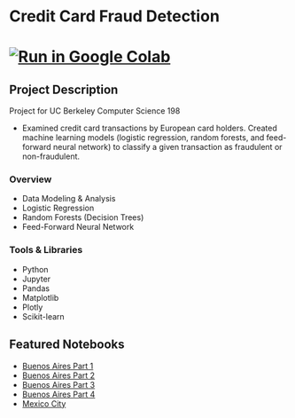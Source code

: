 # Credit Card Fraud Detection 
# [![Run in Google Colab](https://img.shields.io/badge/Colab-Run_in_Google_Colab-blue?logo=Google&logoColor=FDBA18)](https://colab.research.google.com/drive/17PoFGVa1hM-tHIM0fyR-e_I6uCOy5-vP?usp=sharing)

## Project Description
Project for UC Berkeley Computer Science 198 
- Examined credit card transactions by European card holders. Created machine learning
models (logistic regression, random forests, and feed-forward neural network) to classify a given
transaction as fraudulent or non-fraudulent.

### Overview
  - Data Modeling & Analysis
  - Logistic Regression
  - Random Forests (Decision Trees)
  - Feed-Forward Neural Network

### Tools & Libraries
* Python
* Jupyter
* Pandas
* Matplotlib
* Plotly
* Scikit-learn

## Featured Notebooks
* [Buenos Aires Part 1](https://dpghazi.github.io/projects/predicting-buenos-aires-apartment-price-with-size.html)
* [Buenos Aires Part 2](https://dpghazi.github.io/projects/predicting-buenos-aires-apartment-price-with-location.html)
* [Buenos Aires Part 3](https://dpghazi.github.io/projects/predicting-buenos-aires-apartment-price-with-neighborhood.html)
* [Buenos Aires Part 4](https://dpghazi.github.io/projects/predicting-buenos-aires-apartment-price-with-size-location-and-neighborhood.html)
* [Mexico City](https://dpghazi.github.io/projects/predicting-apartment-prices-in-mexico-city.html)
